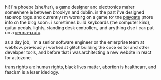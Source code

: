 hi! i'm phoebe (she/her), a game designer and electronics maker somewhere in between brooklyn and dublin. in
the past i've designed tabletop rpgs, and currently i'm working on a game for
the [playdate](https://play.date/) (more info on the blog soon). i sometimes
build keyboards (the computer kind), guitar pedals, lights, standing desk
controllers, and anything else i can put on a
[perma-proto](https://www.adafruit.com/product/571).

as a day job, i'm a senior software engineer on the enterprise team at webflow.
previously i worked at glitch building the code editor and other developer
tools, and before that i was architecting a new website in react for autozone.

trans rights are human rights, black lives matter, abortion is healthcare, and
fascism is a loser ideology.
